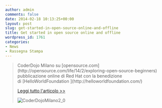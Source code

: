 ```yaml
---
author: admin
comments: false
date: 2014-02-18 10:13:25+00:00
layout: post
slug: get-started-in-open-source-online-and-offline
title: Get started in open source online and offline
wordpress_id: 1761
categories:
- News
- Rassegna Stampa
---
```


<blockquote>CoderDojo Milano su [opensource.com](http://opensource.com/life/14/2/exploring-open-source-beginners) pubblicazione online di Red Hat con la benedizione di [HelloWorldFoundation ](http://helloworldfoundation.com/)

[Leggi tutto l'articolo >>](http://opensource.com/life/14/2/exploring-open-source-beginners)

![CoderDojoMilano2_0](http://coderdojomilano.it/wp-content/uploads/2014/02/CoderDojoMilano2_0.jpg)</blockquote>
